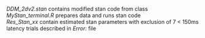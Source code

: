 _DDM_2dv2.stan_ contains modified stan code from class <br>
_MyStan_terminal.R_ prepares data and runs stan code <br>
_Res_Stan_xx_ contain estimated stan parameters with exclusion of 7 < 150ms latency trials described in _Error:_ file 
